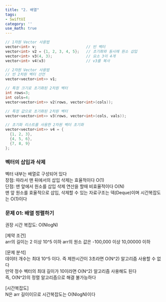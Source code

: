 ```yaml
---
title: "2. 배열"
tags:
- SwiftUI
category: ''
use_math: true
---
```


``` C++
// 1차원 Vector 사용법
vector<int> v;                      // 빈 벡터
vector<int> v2 = {1, 2, 3, 4, 5};   // 초기화와 동시에 원소 삽입
vector<int> v3(4, 3);               // 요소 3이 4개
vector<int> v4(v3)                  // v3를 복사
```


``` C++
// 2차원 Vector 사용법
// 빈 2차원 벡터 선언
vector<vector<int>> v1;      

// 특정 크기로 초기화된 2차원 벡터
int rows=3;
int cols=4;
vector<vector<int>> v2(rows, vector<int>(cols)); 

// 특정 값으로 초기화된 2차원 벡터
vector<vector<int>> v3(rows, vector<int>(cols, vals));

// 초기화 리스트를 사용한 2차원 벡터 초기화
vector<vector<int>> v4 = {
  {1, 2, 3},
  {4, 5, 6},
  {7, 8, 9}
};
```

### 벡터의 삽입과 삭제
벡터 내부는 배열로 구성되어 있다  
장점: 따라서 맨 뒤에서의 삽입 삭제는 효율적이다 O(1)  
단점: 맨 앞에서 원소를 삽입 삭제 연산을 할때 비효율적이다 O(N)    
맨 앞 원소를 효율적으로 삽입, 삭제할 수 있는 자료구조는 덱(Deque)이며 시간복잡도는 O(1)이다

### 문제 01: 배열 정렬하기
권장 시간 복잡도: O(NlogN)  

[제약 조건]  
arr의 길이는 2 이상 10^5 이하
arr의 원소 값은 -100,000 이상 10,00000 이하  
  
[문제 분석]  
데이터 개수는 최대 10^5 이다. 즉 제한시간이 3초라면 O(N^2) 알고리즘 사용할 수 없다  
만약 정수 벡터의 최대 길이가 10이라면 O(N^2) 알고리즘 사용해도 된다  
즉, O(N^2)의 정렬 알고리즘으로 해결 불가능하다

[시간복잡도]  
N은 arr 길이이므로 시간복잡도는 O(NlogN)이다  



